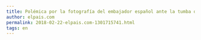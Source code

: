 ```yaml
---
title: Polémica por la fotografía del embajador español ante la tumba de Fidel Castro
author: elpais.com
permalink: 2018-02-22-elpais.com-1301715741.html
tags: en
---
```


